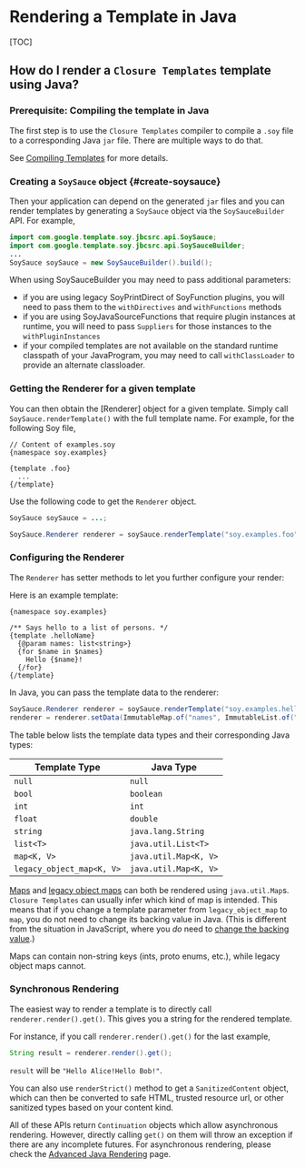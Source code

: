 # Rendering a Template in Java

[TOC]

## How do I render a `Closure Templates` template using Java?

### Prerequisite: Compiling the template in Java

The first step is to use the `Closure Templates` compiler to compile a `.soy` file
to a corresponding Java `jar` file. There are multiple ways to do that.


See [Compiling Templates](dir.md) for more details.

### Creating a `SoySauce` object {#create-soysauce}

Then your application can depend on the generated `jar` files and you can render
templates by generating a `SoySauce` object via the `SoySauceBuilder` API. For
example,

```java
import com.google.template.soy.jbcsrc.api.SoySauce;
import com.google.template.soy.jbcsrc.api.SoySauceBuilder;
...
SoySauce soySauce = new SoySauceBuilder().build();
```

When using SoySauceBuilder you may need to pass additional parameters:

*   if you are using legacy SoyPrintDirect of SoyFunction plugins, you will need
    to pass them to the `withDirectives` and `withFunctions` methods
*   if you are using SoyJavaSourceFunctions that require plugin instances at
    runtime, you will need to pass `Suppliers` for those instances to the
    `withPluginInstances`
*   if your compiled templates are not available on the standard runtime
    classpath of your JavaProgram, you may need to call `withClassLoader` to
    provide an alternate classloader.

### Getting the Renderer for a given template

You can then obtain the [Renderer] object for a given template. Simply call
`SoySauce.renderTemplate()` with the full template name. For example, for the
following Soy file,

```soy
// Content of examples.soy
{namespace soy.examples}

{template .foo}
  ...
{/template}
```

Use the following code to get the `Renderer` object.

```java
SoySauce soySauce = ...;

SoySauce.Renderer renderer = soySauce.renderTemplate("soy.examples.foo");
```

### Configuring the Renderer

The `Renderer` has setter methods to let you further configure your render:


Here is an example template:

```soy
{namespace soy.examples}

/** Says hello to a list of persons. */
{template .helloName}
  {@param names: list<string>}
  {for $name in $names}
    Hello {$name}!
  {/for}
{/template}
```

In Java, you can pass the template data to the renderer:

```java
SoySauce.Renderer renderer = soySauce.renderTemplate("soy.examples.helloName");
renderer = renderer.setData(ImmutableMap.of("names", ImmutableList.of("Alice", "Bob")));
```

The table below lists the template data types and their corresponding Java
types:

Template Type             | Java Type
------------------------- | ---------------------
`null`                    | `null`
`bool`                    | `boolean`
`int`                     | `int`
`float`                   | `double`
`string`                  | `java.lang.String`
`list<T>`                 | `java.util.List<T>`
`map<K, V>`               | `java.util.Map<K, V>`
`legacy_object_map<K, V>` | `java.util.Map<K, V>`

[Maps](../reference/types#map) and [legacy object
maps](../reference/types#legacy_object_map) can both be rendered using
`java.util.Map`s. `Closure Templates` can usually infer which kind of map is
intended. This means that if you change a template parameter from
`legacy_object_map` to `map`, you do not need to change its backing value in
Java. (This is different from the situation in JavaScript, where you *do* need
to [change the backing value](js#template-data).)

Maps can contain non-string keys (ints, proto enums, etc.), while legacy object
maps cannot.


### Synchronous Rendering

The easiest way to render a template is to directly call
`renderer.render().get()`. This gives you a string for the rendered template.

For instance, if you call `renderer.render().get()` for the last example,

```java
String result = renderer.render().get();
```

`result` will be `"Hello Alice!Hello Bob!"`.

You can also use `renderStrict()` method to get a `SanitizedContent` object,
which can then be converted to safe HTML, trusted resource url, or other
sanitized types based on your content kind.

All of these APIs return `Continuation` objects which allow asynchronous
rendering. However, directly calling `get()` on them will throw an exception if
there are any incomplete futures. For asynchronous rendering, please check the
[Advanced Java Rendering](adv-java.md) page.
